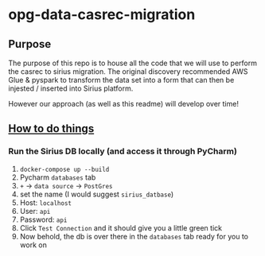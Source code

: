 # opg-data-casrec-migration

## Purpose

The purpose of this repo is to house all the code that we will use to perform the casrec to sirius migration.
The original discovery recommended AWS Glue & pyspark to transform the data set into a form that can then be
injested / inserted into Sirius platform.

However our approach (as well as this readme) will develop over time!



## <u>How to do things</u>

### Run the Sirius DB locally (and access it through PyCharm)

1. `docker-compose up --build`
2. Pycharm `databases` tab
3. `+` -> `data source` -> `PostGres`
4. set the name (I would suggest `sirius_datbase`)
5. Host: `localhost`
6. User: `api`
7. Password: `api`
8. Click `Test Connection` and it should give you a little green tick
9. Now behold, the db is over there in the `databases` tab ready for you to work on

